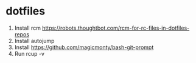 dotfiles
========
1. Install rcm https://robots.thoughtbot.com/rcm-for-rc-files-in-dotfiles-repos
1. Install autojump
1. Install https://github.com/magicmonty/bash-git-prompt
2. Run rcup -v
